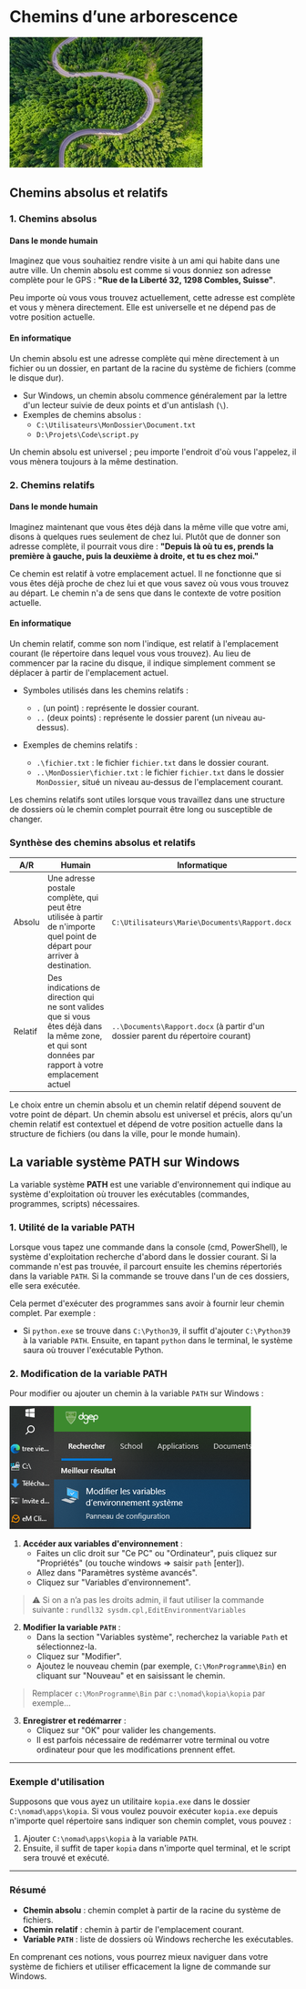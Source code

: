 # Chemins d’une arborescence

![path.png](assets/path.png)

## Chemins absolus et relatifs

### 1. Chemins absolus

#### Dans le monde humain

Imaginez que vous souhaitiez rendre visite à un ami qui habite dans une autre ville. Un chemin absolu est comme si vous
donniez son adresse complète pour le GPS : **"Rue de la Liberté 32, 1298 Combles, Suisse"**.

Peu importe où vous vous trouvez actuellement, cette adresse est complète et vous y mènera directement. Elle est
universelle et ne dépend pas de votre position actuelle.

#### En informatique

Un chemin absolu est une adresse complète qui mène directement à un fichier ou un dossier, en partant de la racine du
système de fichiers (comme le disque dur).

- Sur Windows, un chemin absolu commence généralement par la lettre d'un lecteur suivie de deux points et d'un
  antislash (`\`).
- Exemples de chemins absolus :
    - `C:\Utilisateurs\MonDossier\Document.txt`
    - `D:\Projets\Code\script.py`

Un chemin absolu est universel ; peu importe l'endroit d'où vous l'appelez, il vous mènera toujours à la même
destination.

### 2. Chemins relatifs

#### Dans le monde humain

Imaginez maintenant que vous êtes déjà dans la même ville que votre ami, disons à quelques rues seulement de chez lui.
Plutôt que de donner son adresse complète, il pourrait vous dire : **"Depuis là où tu es, prends la première à gauche,
puis la deuxième à droite, et tu es chez moi."**

Ce chemin est relatif à votre emplacement actuel. Il ne fonctionne que si vous êtes déjà proche de chez lui et que vous
savez où vous vous trouvez au départ. Le chemin n'a de sens que dans le contexte de votre position actuelle.

#### En informatique

Un chemin relatif, comme son nom l'indique, est relatif à l'emplacement courant (le répertoire dans lequel vous vous
trouvez). Au lieu de commencer par la racine du disque, il indique simplement comment se déplacer à partir de
l'emplacement actuel.

- Symboles utilisés dans les chemins relatifs :
    - `.` (un point) : représente le dossier courant.
    - `..` (deux points) : représente le dossier parent (un niveau au-dessus).

- Exemples de chemins relatifs :
    - `.\fichier.txt` : le fichier `fichier.txt` dans le dossier courant.
    - `..\MonDossier\fichier.txt` : le fichier `fichier.txt` dans le dossier `MonDossier`, situé un niveau au-dessus de
      l'emplacement courant.

Les chemins relatifs sont utiles lorsque vous travaillez dans une structure de dossiers où le chemin complet pourrait
être long ou susceptible de changer.

### Synthèse des chemins absolus et relatifs

| A/R     | Humain                                                                                                                                                | Informatique                                                                     |
|---------|-------------------------------------------------------------------------------------------------------------------------------------------------------|----------------------------------------------------------------------------------|
| Absolu  | Une adresse postale complète, qui peut être utilisée à partir de n'importe quel point de départ pour arriver à destination.                           | `C:\Utilisateurs\Marie\Documents\Rapport.docx`                                   |
| Relatif | Des indications de direction qui ne sont valides que si vous êtes déjà dans la même zone,  et qui sont données par rapport à votre emplacement actuel | `..\Documents\Rapport.docx` (à partir d'un dossier parent du répertoire courant) |

Le choix entre un chemin absolu et un chemin relatif dépend souvent de votre point de départ. Un chemin
absolu est universel et précis, alors qu'un chemin relatif est contextuel et dépend de votre position actuelle dans la
structure de fichiers (ou dans la ville, pour le monde humain).

## La variable système PATH sur Windows

La variable système **PATH** est une variable d'environnement qui indique au système d'exploitation où trouver les
exécutables (commandes, programmes, scripts) nécessaires.

### 1. Utilité de la variable PATH

Lorsque vous tapez une commande dans la console (cmd, PowerShell), le système d'exploitation recherche d'abord dans le
dossier courant. Si la commande n'est pas trouvée, il parcourt ensuite les chemins répertoriés dans la variable `PATH`.
Si la commande se trouve dans l'un de ces dossiers, elle sera exécutée.

Cela permet d'exécuter des programmes sans avoir à fournir leur chemin complet. Par exemple :

- Si `python.exe` se trouve dans `C:\Python39`, il suffit d'ajouter `C:\Python39` à la variable `PATH`. Ensuite, en
  tapant `python` dans le terminal, le système saura où trouver l'exécutable Python.

### 2. Modification de la variable PATH

Pour modifier ou ajouter un chemin à la variable `PATH` sur Windows :

![pathenv1.png](assets/pathenv1.png)

1. **Accéder aux variables d'environnement** :
    - Faites un clic droit sur "Ce PC" ou "Ordinateur", puis cliquez sur "Propriétés" (ou touche windows =>
      saisir `path` [enter]).
    - Allez dans "Paramètres système avancés".
    - Cliquez sur "Variables d'environnement".


> ⚠ Si on a n’a pas les droits admin, il faut utiliser la commande suivante : `rundll32 sysdm.cpl,EditEnvironmentVariables`


2. **Modifier la variable `PATH`** :
    - Dans la section "Variables système", recherchez la variable `Path` et sélectionnez-la.
    - Cliquez sur "Modifier".
    - Ajoutez le nouveau chemin (par exemple, `C:\MonProgramme\Bin`) en cliquant sur "Nouveau" et en saisissant le
      chemin.

> Remplacer `c:\MonProgramme\Bin` par `c:\nomad\kopia\kopia` par exemple...


3. **Enregistrer et redémarrer** :
    - Cliquez sur "OK" pour valider les changements.
    - Il est parfois nécessaire de redémarrer votre terminal ou votre ordinateur pour que les modifications prennent
      effet.

---

### Exemple d'utilisation

Supposons que vous ayez un utilitaire `kopia.exe` dans le dossier `C:\nomad\apps\kopia`. Si vous voulez pouvoir
exécuter `kopia.exe` depuis n'importe quel répertoire sans indiquer son chemin complet, vous pouvez :

1. Ajouter `C:\nomad\apps\kopia` à la variable `PATH`.
2. Ensuite, il suffit de taper `kopia` dans n'importe quel terminal, et le script sera trouvé et exécuté.

---

### Résumé

- **Chemin absolu** : chemin complet à partir de la racine du système de fichiers.
- **Chemin relatif** : chemin à partir de l'emplacement courant.
- **Variable `PATH`** : liste de dossiers où Windows recherche les exécutables.

En comprenant ces notions, vous pourrez mieux naviguer dans votre système de fichiers et utiliser efficacement la ligne
de commande sur Windows.

